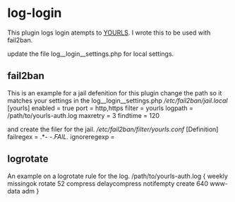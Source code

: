 log-login
=========
This plugin logs login atempts to [YOURLS](http://yourls.org).
I wrote this to be used with fail2ban.

update the file log__login__settings.php for local settings.

fail2ban
--------
This is an example for a jail defenition for this plugin
change the path so it matches your settings in the log__login__settings.php
*/etc/fail2ban/jail.local*
    [yourls]
    enabled = true
    port    = http,https
    filter  = yourls
    logpath = /path/to/yourls-auth.log
    maxretry = 3
    findtime = 120

and create the filer for the jail.
*/etc/fail2ban/filter/yourls.conf*
    [Definition]
    failregex = .*- <HOST> -.*FAIL.*
    ignoreregexp =




logrotate
---------
An example on a logrotate rule for the log.
    /path/to/yourls-auth.log {
            weekly
            missingok
            rotate 52
            compress
            delaycompress
            notifempty
            create 640 www-data adm
    }

